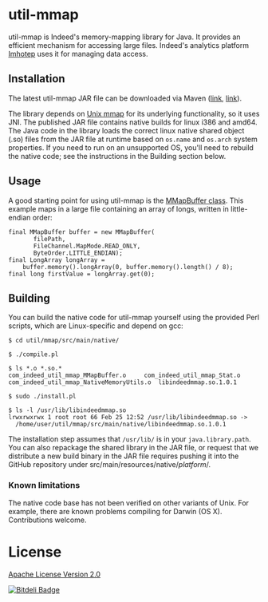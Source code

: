 # util-mmap

util-mmap is Indeed's memory-mapping library for Java. It provides an efficient
mechanism for accessing large files. Indeed's analytics platform [Imhotep](http://engineering.indeed.com/blog/2014/10/open-source-interactive-data-analytics-with-imhotep/)
uses it for managing data access.

## Installation

The latest util-mmap JAR file can be downloaded via Maven ([link](http://search.maven.org/#browse%7C-1269434767),
[link](http://mvnrepository.com/artifact/com.indeed/util-mmap)).

The library depends on [Unix mmap](http://www.gnu.org/software/libc/manual/html_node/Memory_002dmapped-I_002fO.html)
for its underlying functionality, so it uses JNI. The published JAR file contains 
native builds for linux i386 and amd64. The Java code in the library loads the 
correct linux native shared object (.so) files from the JAR file at runtime based
on `os.name` and `os.arch` system properties. If you need to run on an unsupported OS, you'll
need to rebuild the native code; see the instructions in the Building section below.

## Usage

A good starting point for using util-mmap is the [MMapBuffer class](https://eng-git.ausoff.indeed.net/opensource/util/blob/master/mmap/src/main/java/com/indeed/util/mmap/MMapBuffer.java).
This example maps in a large file containing an array of longs, written in little-endian order:

```
final MMapBuffer buffer = new MMapBuffer(
       filePath,
       FileChannel.MapMode.READ_ONLY,
       ByteOrder.LITTLE_ENDIAN);
final LongArray longArray =
    buffer.memory().longArray(0, buffer.memory().length() / 8);
final long firstValue = longArray.get(0);
```

## Building

You can build the native code for util-mmap yourself using the provided Perl
scripts, which are Linux-specific and depend on gcc:

```
$ cd util/mmap/src/main/native/

$ ./compile.pl

$ ls *.o *.so.*
com_indeed_util_mmap_MMapBuffer.o	  com_indeed_util_mmap_Stat.o
com_indeed_util_mmap_NativeMemoryUtils.o  libindeedmmap.so.1.0.1

$ sudo ./install.pl

$ ls -l /usr/lib/libindeedmmap.so
lrwxrwxrwx 1 root root 66 Feb 25 12:52 /usr/lib/libindeedmmap.so -> 
  /home/user/util/mmap/src/main/native/libindeedmmap.so.1.0.1
```

The installation step assumes that `/usr/lib/` is in your `java.library.path`.
You can also repackage the shared library in the JAR file, or request that we
distribute a new build binary in the JAR file requires pushing it
into the GitHub repository under src/main/resources/native/*platform*/.

### Known limitations

The native code base has not been verified on other variants of Unix. For example,
there are known problems compiling for Darwin (OS X). Contributions welcome.

# License

[Apache License Version 2.0](https://github.com/indeedeng/util/blob/master/LICENSE)

[![Bitdeli Badge](https://d2weczhvl823v0.cloudfront.net/indeedeng/util/mmap/trend.png)](https://bitdeli.com/free "Bitdeli Badge")
